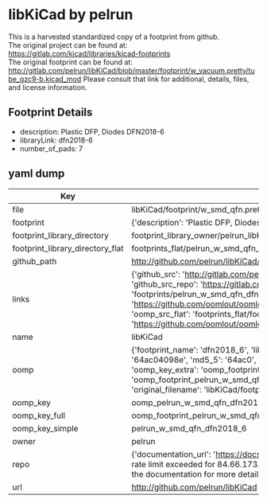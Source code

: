 # libKiCad by pelrun  
This is a harvested standardized copy of a footprint from github.  
The original project can be found at:  
https://gitlab.com/kicad/libraries/kicad-footprints  
The original footprint can be found at:
http://gitlab.com/pelrun/libKiCad/blob/master/footprint/w_vacuum.pretty/tube_gzc9-b.kicad_mod
Please consult that link for additional, details, files, and license information.  
## Footprint Details
* description: Plastic DFP, Diodes DFN2018-6  
* libraryLink: dfn2018-6  
* number_of_pads: 7  
## yaml dump  
| Key | Value |  
| --- | --- |  
| file | libKiCad/footprint/w_smd_qfn.pretty/dfn2018-6.kicad_mod |  
| footprint | {'description': 'Plastic DFP, Diodes DFN2018-6', 'libraryLink': 'dfn2018-6', 'number_of_pads': 7} |  
| footprint_library_directory | footprint_library_owner/pelrun_libKiCad |  
| footprint_library_directory_flat | footprints_flat/pelrun_w_smd_qfn_dfn2018_6/working |  
| github_path | http://github.com/pelrun/libKiCad/blob/master/footprint/w_smd_qfn.pretty/dfn2018-6.kicad_mod |  
| links | {'github_src': 'http://gitlab.com/pelrun/libKiCad/blob/master/footprint/w_vacuum.pretty/tube_gzc9-b.kicad_mod', 'github_src_repo': 'https://gitlab.com/kicad/libraries/kicad-footprints', 'oomp_bot': 'footprints/pelrun_w_smd_qfn_dfn2018_6/working', 'oomp_bot_github': 'https://github.com/oomlout/oomlout_oomp_footprint_bot/tree/main/footprints/pelrun_w_smd_qfn_dfn2018_6/working', 'oomp_src_flat': 'footprints_flat/footprints_flat/pelrun_w_smd_qfn_dfn2018_6/working', 'oomp_src_flat_github': 'https://github.com/oomlout/oomlout_oomp_footprint_src/tree/main/footprints_flat/pelrun_w_smd_qfn_dfn2018_6/working'} |  
| name | libKiCad |  
| oomp | {'footprint_name': 'dfn2018_6', 'library_name': 'w_smd_qfn', 'md5': '64ac04098e75fc5288c774e02b681b81', 'md5_10': '64ac04098e', 'md5_5': '64ac0', 'md5_6': '64ac04', 'oomp_key': 'oomp_pelrun_w_smd_qfn_dfn2018_6', 'oomp_key_extra': 'oomp_footprint_pelrun_w_smd_qfn_dfn2018_6', 'oomp_key_full': 'oomp_footprint_pelrun_w_smd_qfn_dfn2018_6_64ac04', 'oomp_key_simple': 'pelrun_w_smd_qfn_dfn2018_6', 'original_filename': 'libKiCad/footprint/w_smd_qfn.pretty/dfn2018-6.kicad_mod', 'owner_name': 'pelrun'} |  
| oomp_key | oomp_pelrun_w_smd_qfn_dfn2018_6 |  
| oomp_key_full | oomp_footprint_pelrun_w_smd_qfn_dfn2018_6 |  
| oomp_key_simple | pelrun_w_smd_qfn_dfn2018_6 |  
| owner | pelrun |  
| repo | {'documentation_url': 'https://docs.github.com/rest/overview/resources-in-the-rest-api#rate-limiting', 'message': "API rate limit exceeded for 84.66.173.59. (But here's the good news: Authenticated requests get a higher rate limit. Check out the documentation for more details.)"} |  
| url | http://github.com/pelrun/libKiCad |  

